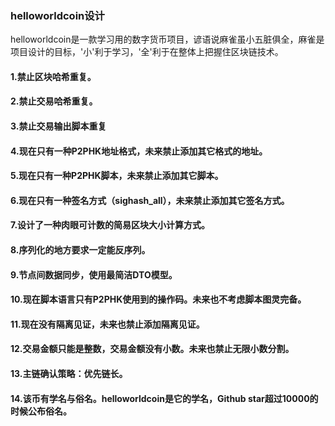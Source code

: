 ### helloworldcoin设计
helloworldcoin是一款学习用的数字货币项目，谚语说麻雀虽小五脏俱全，麻雀是项目设计的目标，'小'利于学习，'全'利于在整体上把握住区块链技术。
#### 1.禁止区块哈希重复。
#### 2.禁止交易哈希重复。
#### 3.禁止交易输出脚本重复
#### 4.现在只有一种P2PHK地址格式，未来禁止添加其它格式的地址。
#### 5.现在只有一种P2PHK脚本，未来禁止添加其它脚本。
#### 6.现在只有一种签名方式（sighash_all），未来禁止添加其它签名方式。
#### 7.设计了一种肉眼可计数的简易区块大小计算方式。
#### 8.序列化的地方要求一定能反序列。
#### 9.节点间数据同步，使用最简洁DTO模型。
#### 10.现在脚本语言只有P2PHK使用到的操作码。未来也不考虑脚本图灵完备。
#### 11.现在没有隔离见证，未来也禁止添加隔离见证。
#### 12.交易金额只能是整数，交易金额没有小数。未来也禁止无限小数分割。
#### 13.主链确认策略：优先链长。
#### 14.该币有学名与俗名。helloworldcoin是它的学名，Github star超过10000的时候公布俗名。
